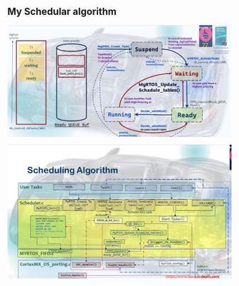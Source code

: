 
## My Schedular algorithm
![gitHub](https://github.com/ismailTareq/embedded_systems_online_diploma_eng_Keroles/blob/main/Mastering%20RTOS/Ismail'sRTOS/Schedular%20algorithm1.JPG)

![gitHub](https://github.com/ismailTareq/embedded_systems_online_diploma_eng_Keroles/blob/main/Mastering%20RTOS/Ismail'sRTOS/Schedular%20algorithm.JPG)

